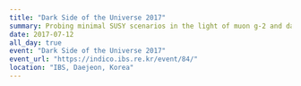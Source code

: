 ```yaml
---
title: "Dark Side of the Universe 2017"
summary: Probing minimal SUSY scenarios in the light of muon g-2 and dark matter
date: 2017-07-12
all_day: true
event: "Dark Side of the Universe 2017"
event_url: "https://indico.ibs.re.kr/event/84/"
location: "IBS, Daejeon, Korea"
---
```

